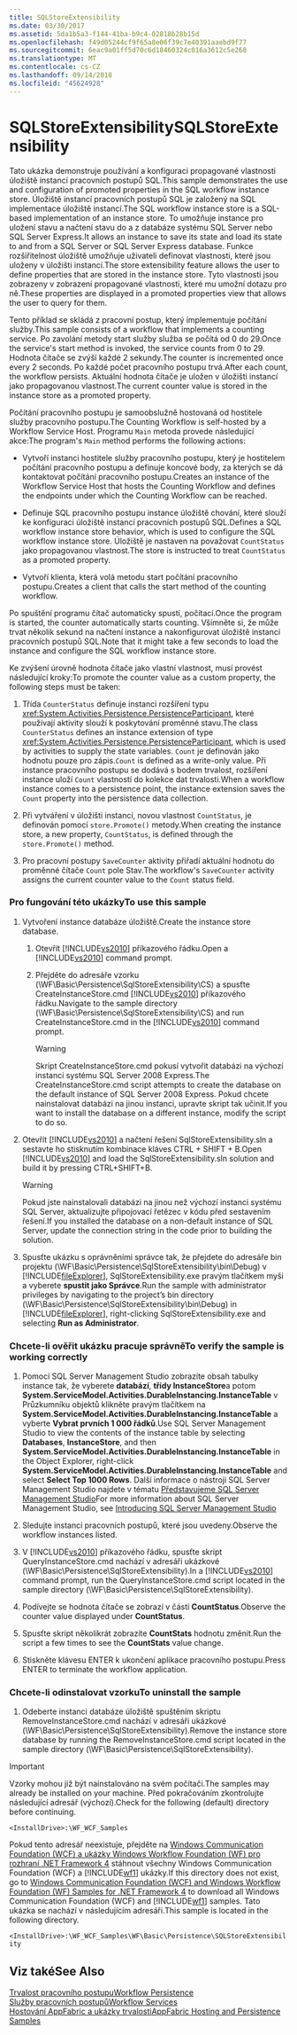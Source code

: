 ```yaml
---
title: SQLStoreExtensibility
ms.date: 03/30/2017
ms.assetid: 5da1b5a3-f144-41ba-b9c4-02818b28b15d
ms.openlocfilehash: f49d05244cf9f65a8e06f39c7e40391aaebd9f77
ms.sourcegitcommit: 6eac9a01ff5d70c6d18460324c016a3612c5e268
ms.translationtype: MT
ms.contentlocale: cs-CZ
ms.lasthandoff: 09/14/2018
ms.locfileid: "45624928"
---
```

# <a name="sqlstoreextensibility"></a><span data-ttu-id="b74cf-102">SQLStoreExtensibility</span><span class="sxs-lookup"><span data-stu-id="b74cf-102">SQLStoreExtensibility</span></span>
<span data-ttu-id="b74cf-103">Tato ukázka demonstruje používání a konfiguraci propagované vlastnosti úložiště instancí pracovních postupů SQL.</span><span class="sxs-lookup"><span data-stu-id="b74cf-103">This sample demonstrates the use and configuration of promoted properties in the SQL workflow instance store.</span></span> <span data-ttu-id="b74cf-104">Úložiště instancí pracovních postupů SQL je založený na SQL implementace úložiště instancí.</span><span class="sxs-lookup"><span data-stu-id="b74cf-104">The SQL workflow instance store is a SQL-based implementation of an instance store.</span></span> <span data-ttu-id="b74cf-105">To umožňuje instance pro uložení stavu a načtení stavu do a z databáze systému SQL Server nebo SQL Server Express.</span><span class="sxs-lookup"><span data-stu-id="b74cf-105">It allows an instance to save its state and load its state to and from a SQL Server or SQL Server Express database.</span></span> <span data-ttu-id="b74cf-106">Funkce rozšiřitelnost úložiště umožňuje uživateli definovat vlastnosti, které jsou uloženy v úložišti instancí.</span><span class="sxs-lookup"><span data-stu-id="b74cf-106">The store extensibility feature allows the user to define properties that are stored in the instance store.</span></span> <span data-ttu-id="b74cf-107">Tyto vlastnosti jsou zobrazeny v zobrazení propagované vlastnosti, které mu umožní dotazu pro ně.</span><span class="sxs-lookup"><span data-stu-id="b74cf-107">These properties are displayed in a promoted properties view that allows the user to query for them.</span></span>  
  
 <span data-ttu-id="b74cf-108">Tento příklad se skládá z pracovní postup, který implementuje počítání služby.</span><span class="sxs-lookup"><span data-stu-id="b74cf-108">This sample consists of a workflow that implements a counting service.</span></span> <span data-ttu-id="b74cf-109">Po zavolání metody start služby služba se počítá od 0 do 29.</span><span class="sxs-lookup"><span data-stu-id="b74cf-109">Once the service's start method is invoked, the service counts from 0 to 29.</span></span> <span data-ttu-id="b74cf-110">Hodnota čítače se zvýší každé 2 sekundy.</span><span class="sxs-lookup"><span data-stu-id="b74cf-110">The counter is incremented once every 2 seconds.</span></span> <span data-ttu-id="b74cf-111">Po každé počet pracovního postupu trvá.</span><span class="sxs-lookup"><span data-stu-id="b74cf-111">After each count, the workflow persists.</span></span> <span data-ttu-id="b74cf-112">Aktuální hodnota čítače je uložen v úložišti instancí jako propagovanou vlastnost.</span><span class="sxs-lookup"><span data-stu-id="b74cf-112">The current counter value is stored in the instance store as a promoted property.</span></span>  
  
 <span data-ttu-id="b74cf-113">Počítání pracovního postupu je samoobslužně hostovaná od hostitele služby pracovního postupu.</span><span class="sxs-lookup"><span data-stu-id="b74cf-113">The Counting Workflow is self-hosted by a Workflow Service Host.</span></span> <span data-ttu-id="b74cf-114">Programu `Main` metoda provede následující akce:</span><span class="sxs-lookup"><span data-stu-id="b74cf-114">The program's `Main` method performs the following actions:</span></span>  
  
-   <span data-ttu-id="b74cf-115">Vytvoří instanci hostitele služby pracovního postupu, který je hostitelem počítání pracovního postupu a definuje koncové body, za kterých se dá kontaktovat počítání pracovního postupu.</span><span class="sxs-lookup"><span data-stu-id="b74cf-115">Creates an instance of the Workflow Service Host that hosts the Counting Workflow and defines the endpoints under which the Counting Workflow can be reached.</span></span>  
  
-   <span data-ttu-id="b74cf-116">Definuje SQL pracovního postupu instance úložiště chování, které slouží ke konfiguraci úložiště instancí pracovních postupů SQL.</span><span class="sxs-lookup"><span data-stu-id="b74cf-116">Defines a SQL workflow instance store behavior, which is used to configure the SQL workflow instance store.</span></span> <span data-ttu-id="b74cf-117">Úložiště je nastaven na považovat `CountStatus` jako propagovanou vlastnost.</span><span class="sxs-lookup"><span data-stu-id="b74cf-117">The store is instructed to treat `CountStatus` as a promoted property.</span></span>  
  
-   <span data-ttu-id="b74cf-118">Vytvoří klienta, která volá metodu start počítání pracovního postupu.</span><span class="sxs-lookup"><span data-stu-id="b74cf-118">Creates a client that calls the start method of the counting workflow.</span></span>  
  
 <span data-ttu-id="b74cf-119">Po spuštění programu čítač automaticky spustí, počítací.</span><span class="sxs-lookup"><span data-stu-id="b74cf-119">Once the program is started, the counter automatically starts counting.</span></span> <span data-ttu-id="b74cf-120">Všimněte si, že může trvat několik sekund na načtení instance a nakonfigurovat úložiště instancí pracovních postupů SQL.</span><span class="sxs-lookup"><span data-stu-id="b74cf-120">Note that it might take a few seconds to load the instance and configure the SQL workflow instance store.</span></span>  
  
 <span data-ttu-id="b74cf-121">Ke zvýšení úrovně hodnota čítače jako vlastní vlastnost, musí provést následující kroky:</span><span class="sxs-lookup"><span data-stu-id="b74cf-121">To promote the counter value as a custom property, the following steps must be taken:</span></span>  
  
1.  <span data-ttu-id="b74cf-122">Třída `CounterStatus` definuje instanci rozšíření typu <xref:System.Activities.Persistence.PersistenceParticipant>, které používají aktivity slouží k poskytování proměnné stavu.</span><span class="sxs-lookup"><span data-stu-id="b74cf-122">The class `CounterStatus` defines an instance extension of type <xref:System.Activities.Persistence.PersistenceParticipant>, which is used by activities to supply the state variables.</span></span> <span data-ttu-id="b74cf-123">`Count` je definován jako hodnotu pouze pro zápis.</span><span class="sxs-lookup"><span data-stu-id="b74cf-123">`Count` is defined as a write-only value.</span></span> <span data-ttu-id="b74cf-124">Při instance pracovního postupu se dodává s bodem trvalost, rozšíření instance uloží `Count` vlastností do kolekce dat trvalosti.</span><span class="sxs-lookup"><span data-stu-id="b74cf-124">When a workflow instance comes to a persistence point, the instance extension saves the `Count` property into the persistence data collection.</span></span>  
  
2.  <span data-ttu-id="b74cf-125">Při vytváření v úložišti instancí, novou vlastnost `CountStatus`, je definován pomocí `store.Promote()` metody.</span><span class="sxs-lookup"><span data-stu-id="b74cf-125">When creating the instance store, a new property, `CountStatus`, is defined through the `store.Promote()` method.</span></span>  
  
3.  <span data-ttu-id="b74cf-126">Pro pracovní postupy `SaveCounter` aktivity přiřadí aktuální hodnotu do proměnné čítače `Count` pole Stav.</span><span class="sxs-lookup"><span data-stu-id="b74cf-126">The workflow's `SaveCounter` activity assigns the current counter value to the `Count` status field.</span></span>  
  
### <a name="to-use-this-sample"></a><span data-ttu-id="b74cf-127">Pro fungování této ukázky</span><span class="sxs-lookup"><span data-stu-id="b74cf-127">To use this sample</span></span>  
  
1.  <span data-ttu-id="b74cf-128">Vytvoření instance databáze úložiště.</span><span class="sxs-lookup"><span data-stu-id="b74cf-128">Create the instance store database.</span></span>  
  
    1.  <span data-ttu-id="b74cf-129">Otevřít [!INCLUDE[vs2010](../../../../includes/vs2010-md.md)] příkazového řádku.</span><span class="sxs-lookup"><span data-stu-id="b74cf-129">Open a [!INCLUDE[vs2010](../../../../includes/vs2010-md.md)] command prompt.</span></span>  
  
    2.  <span data-ttu-id="b74cf-130">Přejděte do adresáře vzorku (\WF\Basic\Persistence\SqlStoreExtensibility\CS) a spusťte CreateInstanceStore.cmd [!INCLUDE[vs2010](../../../../includes/vs2010-md.md)] příkazového řádku.</span><span class="sxs-lookup"><span data-stu-id="b74cf-130">Navigate to the sample directory (\WF\Basic\Persistence\SqlStoreExtensibility\CS) and run CreateInstanceStore.cmd in the [!INCLUDE[vs2010](../../../../includes/vs2010-md.md)] command prompt.</span></span>  
  
        > [!WARNING]
        >  <span data-ttu-id="b74cf-131">Skript CreateInstanceStore.cmd pokusí vytvořit databázi na výchozí instanci systému SQL Server 2008 Express.</span><span class="sxs-lookup"><span data-stu-id="b74cf-131">The CreateInstanceStore.cmd script attempts to create the database on the default instance of SQL Server 2008 Express.</span></span> <span data-ttu-id="b74cf-132">Pokud chcete nainstalovat databázi na jinou instanci, upravte skript tak učinit.</span><span class="sxs-lookup"><span data-stu-id="b74cf-132">If you want to install the database on a different instance, modify the script to do so.</span></span>  
  
2.  <span data-ttu-id="b74cf-133">Otevřít [!INCLUDE[vs2010](../../../../includes/vs2010-md.md)] a načtení řešení SqlStoreExtensibility.sln a sestavte ho stisknutím kombinace kláves CTRL + SHIFT + B.</span><span class="sxs-lookup"><span data-stu-id="b74cf-133">Open [!INCLUDE[vs2010](../../../../includes/vs2010-md.md)] and load the SqlStoreExtensibility.sln solution and build it by pressing CTRL+SHIFT+B.</span></span>  
  
    > [!WARNING]
    >  <span data-ttu-id="b74cf-134">Pokud jste nainstalovali databázi na jinou než výchozí instanci systému SQL Server, aktualizujte připojovací řetězec v kódu před sestavením řešení.</span><span class="sxs-lookup"><span data-stu-id="b74cf-134">If you installed the database on a non-default instance of SQL Server, update the connection string in the code prior to building the solution.</span></span>  
  
3.  <span data-ttu-id="b74cf-135">Spusťte ukázku s oprávněními správce tak, že přejdete do adresáře bin projektu (\WF\Basic\Persistence\SqlStoreExtensibility\bin\Debug) v [!INCLUDE[fileExplorer](../../../../includes/fileexplorer-md.md)], SqlStoreExtensibility.exe pravým tlačítkem myši a vyberete **spustit jako Správce**.</span><span class="sxs-lookup"><span data-stu-id="b74cf-135">Run the sample with administrator privileges by navigating to the project’s bin directory (\WF\Basic\Persistence\SqlStoreExtensibility\bin\Debug) in [!INCLUDE[fileExplorer](../../../../includes/fileexplorer-md.md)], right-clicking SqlStoreExtensibility.exe and selecting **Run as Administrator**.</span></span>  
  
### <a name="to-verify-the-sample-is-working-correctly"></a><span data-ttu-id="b74cf-136">Chcete-li ověřit ukázku pracuje správně</span><span class="sxs-lookup"><span data-stu-id="b74cf-136">To verify the sample is working correctly</span></span>  
  
1.  <span data-ttu-id="b74cf-137">Pomocí SQL Server Management Studio zobrazíte obsah tabulky instance tak, že vyberete **databází**, **třídy InstanceStore**a potom  **System.ServiceModel.Activities.DurableInstancing.InstanceTable** v Průzkumníku objektů klikněte pravým tlačítkem na **System.ServiceModel.Activities.DurableInstancing.InstanceTable** a vyberte  **Vybrat prvních 1 000 řádků**.</span><span class="sxs-lookup"><span data-stu-id="b74cf-137">Use SQL Server Management Studio to view the contents of the instance table by selecting **Databases**, **InstanceStore**, and then **System.ServiceModel.Activities.DurableInstancing.InstanceTable** in the Object Explorer, right-click **System.ServiceModel.Activities.DurableInstancing.InstanceTable** and select **Select Top 1000 Rows**.</span></span> <span data-ttu-id="b74cf-138">Další informace o nástroji SQL Server Management Studio najdete v tématu [Představujeme SQL Server Management Studio](https://go.microsoft.com/fwlink/?LinkId=165645)</span><span class="sxs-lookup"><span data-stu-id="b74cf-138">For more information about SQL Server Management Studio, see [Introducing SQL Server Management Studio](https://go.microsoft.com/fwlink/?LinkId=165645)</span></span>  
  
2.  <span data-ttu-id="b74cf-139">Sledujte instancí pracovních postupů, které jsou uvedeny.</span><span class="sxs-lookup"><span data-stu-id="b74cf-139">Observe the workflow instances listed.</span></span>  
  
3.  <span data-ttu-id="b74cf-140">V [!INCLUDE[vs2010](../../../../includes/vs2010-md.md)] příkazového řádku, spusťte skript QueryInstanceStore.cmd nachází v adresáři ukázkové (\WF\Basic\Persistence\SqlStoreExtensibility).</span><span class="sxs-lookup"><span data-stu-id="b74cf-140">In a [!INCLUDE[vs2010](../../../../includes/vs2010-md.md)] command prompt, run the QueryInstanceStore.cmd script located in the sample directory (\WF\Basic\Persistence\SqlStoreExtensibility).</span></span>  
  
4.  <span data-ttu-id="b74cf-141">Podívejte se hodnota čítače se zobrazí v části **CountStatus**.</span><span class="sxs-lookup"><span data-stu-id="b74cf-141">Observe the counter value displayed under **CountStatus**.</span></span>  
  
5.  <span data-ttu-id="b74cf-142">Spusťte skript několikrát zobrazíte **CountStats** hodnotu změnit.</span><span class="sxs-lookup"><span data-stu-id="b74cf-142">Run the script a few times to see the **CountStats** value change.</span></span>  
  
6.  <span data-ttu-id="b74cf-143">Stiskněte klávesu ENTER k ukončení aplikace pracovního postupu.</span><span class="sxs-lookup"><span data-stu-id="b74cf-143">Press ENTER to terminate the workflow application.</span></span>  
  
### <a name="to-uninstall-the-sample"></a><span data-ttu-id="b74cf-144">Chcete-li odinstalovat vzorku</span><span class="sxs-lookup"><span data-stu-id="b74cf-144">To uninstall the sample</span></span>  
  
1.  <span data-ttu-id="b74cf-145">Odeberte instanci databáze úložiště spuštěním skriptu RemoveInstanceStore.cmd nachází v adresáři ukázkové (\WF\Basic\Persistence\SqlStoreExtensibility).</span><span class="sxs-lookup"><span data-stu-id="b74cf-145">Remove the instance store database by running the RemoveInstanceStore.cmd script located in the sample directory (\WF\Basic\Persistence\SqlStoreExtensibility).</span></span>  
  
> [!IMPORTANT]
>  <span data-ttu-id="b74cf-146">Vzorky mohou již být nainstalováno na svém počítači.</span><span class="sxs-lookup"><span data-stu-id="b74cf-146">The samples may already be installed on your machine.</span></span> <span data-ttu-id="b74cf-147">Před pokračováním zkontrolujte následující adresář (výchozí).</span><span class="sxs-lookup"><span data-stu-id="b74cf-147">Check for the following (default) directory before continuing.</span></span>  
>   
>  `<InstallDrive>:\WF_WCF_Samples`  
>   
>  <span data-ttu-id="b74cf-148">Pokud tento adresář neexistuje, přejděte na [Windows Communication Foundation (WCF) a ukázky Windows Workflow Foundation (WF) pro rozhraní .NET Framework 4](https://go.microsoft.com/fwlink/?LinkId=150780) stáhnout všechny Windows Communication Foundation (WCF) a [!INCLUDE[wf1](../../../../includes/wf1-md.md)] ukázky.</span><span class="sxs-lookup"><span data-stu-id="b74cf-148">If this directory does not exist, go to [Windows Communication Foundation (WCF) and Windows Workflow Foundation (WF) Samples for .NET Framework 4](https://go.microsoft.com/fwlink/?LinkId=150780) to download all Windows Communication Foundation (WCF) and [!INCLUDE[wf1](../../../../includes/wf1-md.md)] samples.</span></span> <span data-ttu-id="b74cf-149">Tato ukázka se nachází v následujícím adresáři.</span><span class="sxs-lookup"><span data-stu-id="b74cf-149">This sample is located in the following directory.</span></span>  
>   
>  `<InstallDrive>:\WF_WCF_Samples\WF\Basic\Persistence\SQLStoreExtensibility`  
  
## <a name="see-also"></a><span data-ttu-id="b74cf-150">Viz také</span><span class="sxs-lookup"><span data-stu-id="b74cf-150">See Also</span></span>  
 [<span data-ttu-id="b74cf-151">Trvalost pracovního postupu</span><span class="sxs-lookup"><span data-stu-id="b74cf-151">Workflow Persistence</span></span>](../../../../docs/framework/windows-workflow-foundation/workflow-persistence.md)  
 [<span data-ttu-id="b74cf-152">Služby pracovních postupů</span><span class="sxs-lookup"><span data-stu-id="b74cf-152">Workflow Services</span></span>](../../../../docs/framework/wcf/feature-details/workflow-services.md)  
 [<span data-ttu-id="b74cf-153">Hostování AppFabric a ukázky trvalosti</span><span class="sxs-lookup"><span data-stu-id="b74cf-153">AppFabric Hosting and Persistence Samples</span></span>](https://go.microsoft.com/fwlink/?LinkId=193961)
